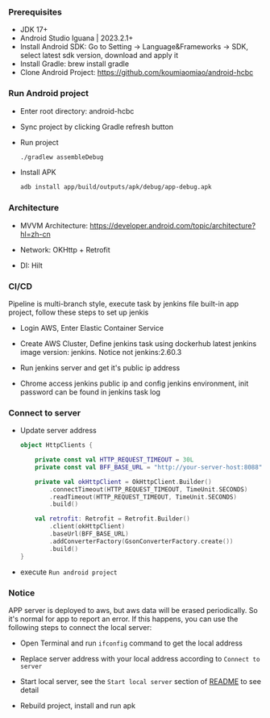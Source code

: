 ### Prerequisites

- JDK 17+
- Android Studio Iguana | 2023.2.1+
- Install Android SDK: Go to Setting -> Language&Frameworks -> SDK, select latest sdk version, download and apply it
- Install Gradle: brew install gradle
- Clone Android Project: https://github.com/koumiaomiao/android-hcbc

### Run Android project

- Enter root directory: android-hcbc

- Sync project by clicking Gradle refresh button

- Run project

  ``````bash
  ./gradlew assembleDebug
  ``````

- Install APK

  ``````bash
  adb install app/build/outputs/apk/debug/app-debug.apk

### Architecture

- MVVM Architecture: https://developer.android.com/topic/architecture?hl=zh-cn

- Network: OKHttp + Retrofit

- DI: Hilt

### CI/CD

Pipeline is multi-branch style, execute task by jenkins file built-in app project, follow these steps to set up jenkis

- Login AWS, Enter Elastic Container Service

- Create AWS Cluster, Define jenkins task using dockerhub latest jenkins image version: jenkins. Notice not jenkins:2.60.3

- Run jenkins server and get it's public ip address

- Chrome access jenkins public ip and config jenkins environment, init password can be found in jenkins task log

### Connect to server

- Update server address

  ``````kotlin
  object HttpClients {
  
      private const val HTTP_REQUEST_TIMEOUT = 30L
      private const val BFF_BASE_URL = "http://your-server-host:8088" // server address
  
      private val okHttpClient = OkHttpClient.Builder()
          .connectTimeout(HTTP_REQUEST_TIMEOUT, TimeUnit.SECONDS)
          .readTimeout(HTTP_REQUEST_TIMEOUT, TimeUnit.SECONDS)
          .build()
  
      val retrofit: Retrofit = Retrofit.Builder()
          .client(okHttpClient)
          .baseUrl(BFF_BASE_URL)
          .addConverterFactory(GsonConverterFactory.create())
          .build()
  }
  ``````

- execute `Run android project`

### Notice

APP server is deployed to aws, but aws data will be erased periodically. So it's normal for app to report an error. If this happens, you can use the following steps to connect the local server:

- Open Terminal and run `ifconfig` command to get the local address

- Replace server address with your local address according to `Connect to server`

- Start local server, see the `Start local server` section of [README](https://github.com/koumiaomiao/hcbc-service) to see detail

- Rebuild project, install and run apk
